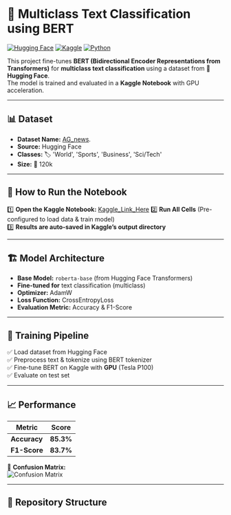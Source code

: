 # 🧠 Multiclass Text Classification using BERT

[![Hugging Face](https://img.shields.io/badge/HuggingFace-Datasets-yellow)](https://huggingface.co/datasets/DatasetName)
[![Kaggle](https://img.shields.io/badge/Kaggle-Notebook-blue)](Kaggle_Link_Here)
[![Python](https://img.shields.io/badge/Python-3.8%2B-blue)](https://www.python.org/)

This project fine-tunes **BERT (Bidirectional Encoder Representations from Transformers)** for **multiclass text classification** using a dataset from 🤗 **Hugging Face**.  
The model is trained and evaluated in a **Kaggle Notebook** with GPU acceleration.

---

## 📊 Dataset  
- **Dataset Name:** [AG_news](https://huggingface.co/datasets/SetFit/ag_news).  
- **Source:** Hugging Face  
- **Classes:** 🏷️ 'World', 'Sports', 'Business', 'Sci/Tech'  
- **Size:** 📏 120k  

---

## 🚀 How to Run the Notebook
1️⃣ **Open the Kaggle Notebook:** [Kaggle_Link_Here](https://www.kaggle.com/code/pradeep18102003/notebook29ef978133/edit) 
2️⃣ **Run All Cells** (Pre-configured to load data & train model)  
3️⃣ **Results are auto-saved in Kaggle’s output directory**  

---

## 🏗️ Model Architecture  
- **Base Model:** `roberta-base` (from Hugging Face Transformers)  
- **Fine-tuned for** text classification (multiclass)  
- **Optimizer:** AdamW  
- **Loss Function:** CrossEntropyLoss  
- **Evaluation Metric:** Accuracy & F1-Score  

---

## 🔧 Training Pipeline  
✅ Load dataset from Hugging Face  
✅ Preprocess text & tokenize using BERT tokenizer  
✅ Fine-tune BERT on Kaggle with **GPU** (Tesla P100)  
✅ Evaluate on test set  

---

## 📈 Performance  
| Metric  | Score  |
|---------|--------|
| **Accuracy**  | **85.3%**  |
| **F1-Score**  | **83.7%**  |

🔹 **Confusion Matrix:**  
![Confusion Matrix](results/confusion_matrix.png)  

---

## 📂 Repository Structure  

